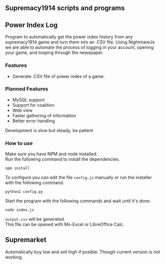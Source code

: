 ## Supremacy1914 scripts and programs

## Power Index Log

Program to automatically get the power index history from any supremacy1914 game and turn them into an .CSV file.
Using NightmareJs we are able to automate the process of logging in your account, opening your game, and looping through the newspaper.

### Features

* Generate .CSV file of power index of a game.

### Planned Features

* MySQL support
* Support for coalition
* Web view
* Faster gathering of information
* Better error handling

Development is slow but steady, be patient

### How to use
Make sure you have NPM and node installed.  
Run the following command to install the dependencies.
```
npm install
```
To configure you can edit the file `config.js` manually or run the installer with the following command.
```
python2 config.py
```
Start the program with the following commands and wait until it's done.  
```
node index.js
``` 
`output.csv` will be generated.  
This file can be opened with Ms-Excel or LibreOffice Calc.

## Supremarket

Automatically buy low and sell high if posible. Though current version is not working.
